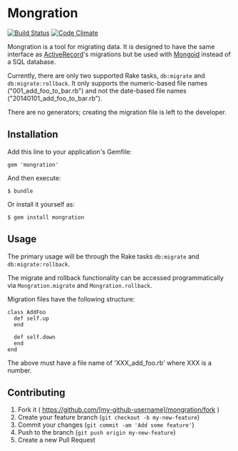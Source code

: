 # Mongration

[![Build Status](https://travis-ci.org/kcdragon/mongration.svg?branch=master)](https://travis-ci.org/kcdragon/mongration)
[![Code Climate](https://codeclimate.com/github/kcdragon/mongration/badges/gpa.svg)](https://codeclimate.com/github/kcdragon/mongration)

Mongration is a tool for migrating data. It is designed to have the same interface as [ActiveRecord](https://github.com/rails/rails/tree/master/activerecord)'s migrations but be used with [Mongoid](https://github.com/mongoid/mongoid) instead of a SQL database.

Currently, there are only two supported Rake tasks, `db:migrate` and `db:migrate:rollback`. It only supports the numeric-based file names ("001_add_foo_to_bar.rb") and not the date-based file names ("20140101_add_foo_to_bar.rb").

There are no generators; creating the migration file is left to the developer.

## Installation

Add this line to your application's Gemfile:

    gem 'mongration'

And then execute:

    $ bundle

Or install it yourself as:

    $ gem install mongration

## Usage

The primary usage will be through the Rake tasks `db:migrate` and `db:migrate:rollback`.

The migrate and rollback functionality can be accessed programmatically via `Mongration.migrate` and `Mongration.rollback`.

Migration files have the following structure:

    class AddFoo
      def self.up
      end

      def self.down
      end
    end

The above must have a file name of 'XXX_add_foo.rb' where XXX is a number.

## Contributing

1. Fork it ( https://github.com/[my-github-username]/mongration/fork )
2. Create your feature branch (`git checkout -b my-new-feature`)
3. Commit your changes (`git commit -am 'Add some feature'`)
4. Push to the branch (`git push origin my-new-feature`)
5. Create a new Pull Request
